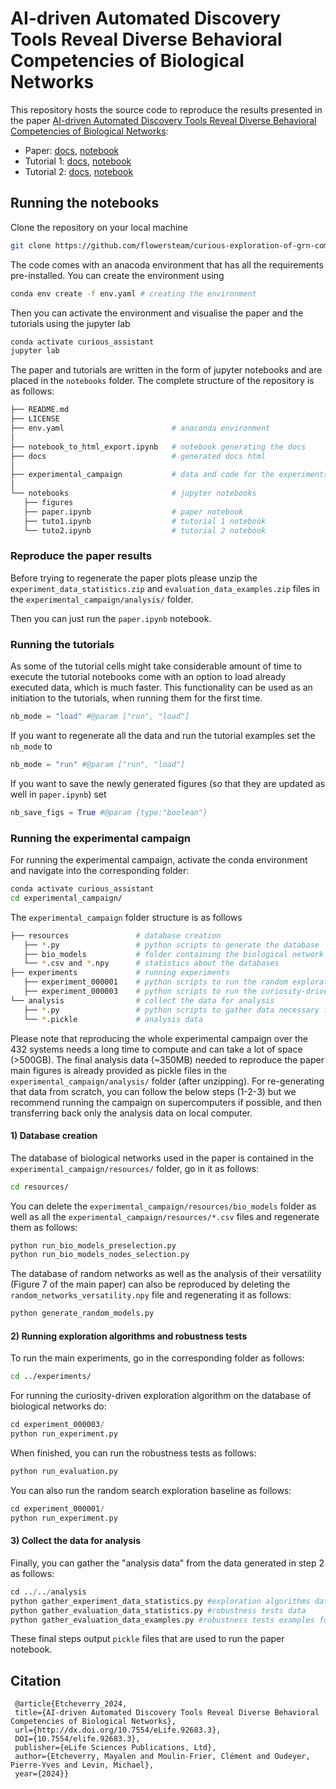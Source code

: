 # AI-driven Automated Discovery Tools Reveal Diverse Behavioral Competencies of Biological Networks

This repository hosts the source code to reproduce the results presented in the paper [AI-driven Automated Discovery Tools Reveal Diverse Behavioral Competencies of Biological Networks](https://elifesciences.org/reviewed-preprints/92683):

- Paper: [docs](https://developmentalsystems.org/curious-exploration-of-grn-competencies/index.html), [notebook](notebooks/paper.ipynb)
- Tutorial 1: [docs](https://developmentalsystems.org/curious-exploration-of-grn-competencies/tuto1.html), [notebook](notebooks/tuto1.ipynb)
- Tutorial 2: [docs](https://developmentalsystems.org/curious-exploration-of-grn-competencies/tuto2.html), [notebook](notebooks/tuto2.ipynb)



## Running the notebooks

Clone the repository on your local machine 
```sh
git clone https://github.com/flowersteam/curious-exploration-of-grn-competencies.git
```
The code comes with an anacoda environment that has all the requirements pre-installed.
You can create the environment using 

```sh
conda env create -f env.yaml # creating the environment
```
Then you can activate the environment and visualise the paper and the tutorials using the jupyter lab
```sh
conda activate curious_assistant
jupyter lab
```
The paper and tutorials are written in the form of jupyter notebooks and are placed in the `notebooks` folder. The complete structure of the repository is as follows: 
```sh
├── README.md
├── LICENSE
├── env.yaml                        # anaconda environment
│
├── notebook_to_html_export.ipynb   # notebook generating the docs
├── docs                            # generated docs html
│
├── experimental_campaign           # data and code for the experiments
│
└── notebooks                       # jupyter notebooks
   ├── figures
   ├── paper.ipynb                  # paper notebook
   ├── tuto1.ipynb                  # tutorial 1 notebook
   └── tuto2.ipynb                  # tutorial 2 notebook
```   
 

### Reproduce the paper results

Before trying to regenerate the paper plots please unzip the `experiment_data_statistics.zip` and `evaluation_data_examples.zip` files in the `experimental_campaign/analysis/` folder.

Then you can just run the `paper.ipynb` notebook. 

### Running the tutorials
As some of the tutorial cells might take considerable amount of time to execute the tutorial notebooks come with an option to load already executed data, which is much faster. This functionality can be used as an initiation to the tutorials, when running them for the first time.

```python
nb_mode = "load" #@param ["run", "load"]
```
If you want to regenerate all the data and run the tutorial examples set the `nb_mode` to
```python
nb_mode = "run" #@param ["run", "load"]
```

If you want to save the newly generated figures (so that they are updated as well in `paper.ipynb`) set
```python
nb_save_figs = True #@param {type:"boolean"}
```
### Running the experimental campaign

For running the experimental campaign, activate the conda environment and navigate into the corresponding folder:

```sh
conda activate curious_assistant
cd experimental_campaign/
```

The `experimental_campaign` folder structure is as follows
```sh
├── resources               # database creation
   ├── *.py                 # python scripts to generate the database
   ├── bio_models           # folder containing the biological network models
   └── *.csv and *.npy      # statistics about the databases
├── experiments             # running experiments
   ├── experiment_000001    # python scripts to run the random exploration baseline
   ├── experiment_000003    # python scripts to run the curiosity-driven exploration and robustness tests
└── analysis                # collect the data for analysis
   ├── *.py                 # python scripts to gather data necessary for notebooks
   └── *.pickle             # analysis data
```   

Please note that reproducing the whole experimental campaign over the 432 systems needs a long time to compute and can take a lot of space (>500GB). The final analysis data (~350MB) needed to reproduce the paper main figures is already provided as pickle files in the `experimental_campaign/analysis/` folder (after unzipping). For re-generating that data from scratch, you can follow the below steps (1-2-3) but we recommend running the campaign on supercomputers if possible, and then transferring back only the analysis data on local computer.

#### 1) Database creation
The database of biological networks used in the paper is contained in the `experimental_campaign/resources/` folder, go in it as follows:
 ```sh
cd resources/
 ```
 
You can delete the `experimental_campaign/resources/bio_models` folder as well as all the `experimental_campaign/resources/*.csv` files and regenerate them as follows:


```python
python run_bio_models_preselection.py
python run_bio_models_nodes_selection.py
```

The database of random networks as well as the analysis of their versatility (Figure 7 of the main paper) can also be reproduced by deleting the `random_networks_versatility.npy` file and regenerating it as follows:

```python
python generate_random_models.py
```

#### 2) Running exploration algorithms and robustness tests
To run the main experiments, go in the corresponding folder as follows:
 ```sh
cd ../experiments/
 ```

For running the curiosity-driven exploration algorithm on the database of biological networks do:

```python
cd experiment_000003/
python run_experiment.py
```

When finished, you can run the robustness tests as follows:
```python
python run_evaluation.py
```

You can also run the random search exploration baseline as follows:
```python
cd experiment_000001/
python run_experiment.py
```


#### 3) Collect the data for analysis
Finally, you can gather the "analysis data" from the data generated in step 2 as follows:
```python
cd ../../analysis
python gather_experiment_data_statistics.py #exploration algorithms data
python gather_evaluation_data_statistics.py #robustness tests data
python gather_evaluation_data_examples.py #robustness tests examples for Figure 5
```

These final steps output `pickle` files that are used to run the paper notebook. 

## Citation 
```
 @article{Etcheverry_2024, 
 title={AI-driven Automated Discovery Tools Reveal Diverse Behavioral Competencies of Biological Networks}, 
 url={http://dx.doi.org/10.7554/eLife.92683.3}, 
 DOI={10.7554/elife.92683.3}, 
 publisher={eLife Sciences Publications, Ltd}, 
 author={Etcheverry, Mayalen and Moulin-Frier, Clément and Oudeyer, Pierre-Yves and Levin, Michael}, 
 year={2024}}
 ```